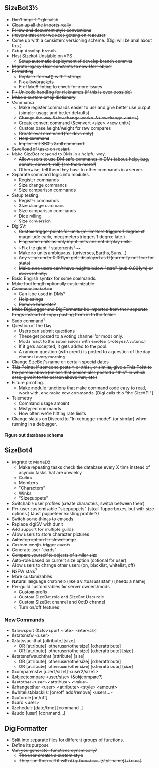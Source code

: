 ## SizeBot3½

* ~~Don't import * globalsb~~
* ~~Clean up all the imports really~~
* ~~Follow and document style conventions~~
* ~~Prevent that error we keep getting on readuser~~
* Come up with a consistent versioning scheme. (Digi will be anal about this.)
* ~~Setup develop branch~~
* ~~Host Sizebot Unstable on VPS~~
    * ~~Setup automatic deployment of develop branch commits~~
* ~~Migrate legacy User constants to new User object~~
* ~~Formatting~~
    * ~~Replace .format() with f-strings~~
    * ~~Fix allowbrackets~~
    * ~~Fix flake8 linting to check for more issues~~
* ~~Fix Unicode handling for nicknames (if this is even possible)~~
* ~~Make a custom emoji dictionary~~
* Commands
    * Make register commands easier to use and give better use output (simpler usage and better defaults)
    * ~~Change the way &slowchange works (&slowchange \<rate\>)~~
    * Create convert command (&convert \<size\> \<new unit\>)
    * Custom base height/weight for raw compares
    * ~~Create eval command (for devs only)~~
    * ~~Help command~~
    * ~~Implement SB3's &roll command.~~
* ~~Save/load of tasks on restart.~~
* ~~Make SizeBot respond to DMs in a helpful way.~~
    * ~~Allow users to use DM-safe commands in DMs (about, help, bug, donate, convert, roll) \[are there more?\]~~
    * Otherwise, tell them they have to other commands in a server.
* Separate command logic into modules.
    * Register commands
    * Size change commands
    * Size comparison commands
* Setup testing.
    * Register commands
    * Size change command
    * Size comparison commands
    * Dice rolling
    * Size conversion
* DigiSV:
    * ~~Custom trigger points for units (millimeters triggers 1 degree of magnitude early, megameters triggers 1 degree late.)~~
    * ~~Flag some units as only input units and not display units.~~
    * ~Fix the giant if statements<sup>?</sup>~~
    * Make no units ambiguous. (universes, Earths, Suns...)
    * ~~Any value under 0.001ym gets displayed as 0 (currently not true for stats)~~
    * ~~Make sure users can't have heights below "zero" (sub-0.001ym) or above infinity.~~
* Basic English syntax for some commands.
* ~~Make foot length optionally customizable.~~
* ~~Command metadata~~
    * ~~Can it be used in DMs?~~
    * ~~Help strings~~
    * ~~Remove brackets?~~
* ~~Make DigiLogger and DigiFormatter be imported from their seperate things instead of copy+pasting them in to the folder.~~
* Sudo command<sup>?</sup>
* Question of the Day
    * Users can submit questions
    * These get posted to a voting channel for mods only.
    * Mods react to the submissions with emotes (:voteyes:/:voteno:)
    * If it gets accepted, it gets added to the pool.
    * A random question (with credit) is posted to a question of the day channel every morning.
* Change SizeBot's name on certain special dates
* ~~This Points: if someone posts ^, or :this:, or similar, give a This Point to the person above (unless that person also posted a "this", in which case, give it to the person above that, etc.)~~
* Future proofing.
    * Make module functions that make command code easy to read, work with, and make new commands. \[Digi calls this "the SizeAPI"\]
* Telemetry
    * Command usage amount
    * Mistyped commands
    * How often we're hitting rate limits
* Change status on Discord to "In debugger mode!" (or similar) when running in a debugger.

#### Figure out database schema.

## SizeBot4

* Migrate to MariaDB
    * Make repeating tasks check the database every X time instead of asyncio tasks that are unwieldy
    * Guilds
    * Members
    * "Characters"
    * Winks
    * "Sizepuppets"
* Switchable user profiles (create characters, switch between them)
* Per-user customizable "sizepuppets" (steal Tupperboxes, but with size options.) (Just puppeteer existing profiles?)
* ~~Switch some things to embeds~~
* Replace digiSV with dunit
* Add support for multiple guilds
* Allow users to store character pictures
* ~~Autostop option for slowchange~~
* Custom emojis trigger events
* Generate user "cards"
* ~~Compare yourself to objects of similar size~~
* Auto-role based on current size option (optional for user)
* Allow users to change other users (on, blacklist, whitelist, off)
* NSFW stats<sup>?</sup>
* More customizables
* Natural language chat/help (like a virtual assistant) \[needs a name\]
* Per-guild customizables for server owners/mods
    * ~~Custom prefix~~
    * Custom SizeBot role and SizeBot User role
    * Custom SizeBot channel and QotD channel
    * Turn on/off features

### New Commands

* &slowspurt (&slowspurt \<rate\> \<interval\>)
* &statsnsfw \<user\>
* &statssuchthat \[attribute\] \[size\]
    * OR \[attribute\] \[otheruser/othersize\] \[otherattribute\]
    * OR \[attribute\] \[otheruser/othersize\] \[otherattribute\] \[size\]
* &statsnsfwsuchthat \[attribute\] \[size\]
    * OR \[attribute\] \[otheruser/othersize\] \[otherattribute\]
    * OR \[attribute\] \[otheruser/othersize\] \[otherattribute\] \[size\]
* &comparensfw \[user1/size1\] \<user2/size2\>
* &objectcompare \<user/size\> (&objcompare?)
* &setother \<user\> \<attribute\> \<value\>
* &changeother \<user\> \<attribute\> \<style\> \<amount\>
* &whitelist/blacklist \[on/off, add/remove\] \<users...\>
* &autorole \[on/off\]
* &card \<user\>
* &schedule \[date/time\] \[command...\]
* &sudo \[user\] \[command...\]

## DigiFormatter

* Split into separate files for different groups of functions.
* Define its purpose.
* ~~Can you generate . functions dynamically?~~
    * ~~The user creates a custom style~~
    * ~~They can then call it with `digiformatter.`\[stylename\]`(string)`~~
